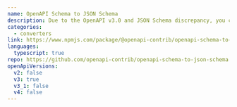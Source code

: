 ```yaml
---
name: OpenAPI Schema to JSON Schema
description: Due to the OpenAPI v3.0 and JSON Schema discrepancy, you can use this JS library to convert OpenAPI Schema objects to proper JSON Schema.
categories:
  - converters
link: https://www.npmjs.com/package/@openapi-contrib/openapi-schema-to-json-schema
languages:
  typescript: true
repo: https://github.com/openapi-contrib/openapi-schema-to-json-schema
openApiVersions:
  v2: false
  v3: true
  v3_1: false
  v4: false
---
```


